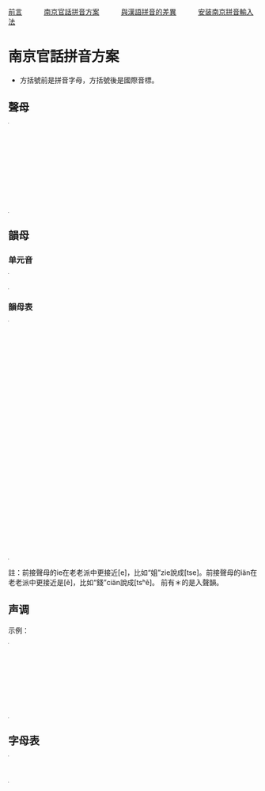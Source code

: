 <tr>
<td><a style="margin-right: 40px;" href="https://uliloewi.github.io/LangJinPinIn/CiwnIwn">前言</a></td>
<td ><a style="margin-right: 40px;" href="https://uliloewi.github.io/LangJinPinIn/PinInFangAng">南京官話拼音方案</a></td>
<td ><a style="margin-right: 40px;" href="https://uliloewi.github.io/LangJinPinIn/LinIwnChaI">與漢語拼音的差異</a></td>
<td ><a style="margin-right: 40px;" href="https://uliloewi.github.io/LangJinPinIn/angzhuangfa">安装南京拼音輸入法</a></td>
</tr>





# 南京官話拼音方案

- 方括號前是拼音字母，方括號後是國際音標。

## 聲母

<table style="width:1px; white-space:nowrap; text-align:center;">
  <tr>
    <td><span>b [p]</span> 把</td>
    <td><span>p [pʰ]</span> 怕</td>
    <td><span>m [m]</span> 麻</td>
    <td><span>f [f]</span> 法</td>
  </tr>
  <tr>
    <td><span>d [t]</span> 大</td>
    <td><span>t [tʰ]</span> 他</td>
    <td><span>l [l]</span> 拉</td>
    <td></td>
  </tr>
  <tr>
    <td><span>g [k]</span> 嘎</td>
    <td><span>k [kʰ]</span> 卡</td>
    <td><span>h [h]</span> 哈</td>
    <td></td>
  </tr>
  <tr>
    <td><span>j [tɕ]</span> 家</td>
    <td><span>q [tɕʰ]</span> 掐</td>
    <td><span>x [ɕ]</span> 夏</td>
    <td></td>
  </tr>
  <tr>
    <td><span>z [ts]</span> 砸</td>
    <td><span>c [tsʰ]</span> 擦</td>
    <td><span>s [s]</span> 撒</td>
    <td></td>
  </tr>
  <tr>
    <td><span>zh [ʈʂ]</span> 渣</td>
    <td><span>ch [ʈʂʰ]</span> 差</td>
    <td><span>sh [ʂ]</span> 沙</td>
    <td><span>r [ʐ]</span> 日</td>
  </tr>
</table>

## 韻母

### 单元音

<table style="width:1px; white-space:nowrap; text-align:center;">
  <tr>
    <td><span>a [a]</span>  啊</td>
	<td><span>ä [ɛ]</span>  哎</td>
	<td><span>e [e]</span>  車的韻母</td>
    <td><span>i [i]</span>  衣</td>
	<td><span>ao [ɔ]</span>  奧</td>
	<td><span>o [o]</span>  我</td>
    <td><span>u [u]</span>  污</td>
	<td><span>ü [y]</span>  雨</td>
    <td><span>y [ɿ]</span>  思的韻母</td>
    <td><span>r [ʅ]</span>  日</td>
  </tr>
</table>

### 韻母表

<table style="width:1px; white-space:nowrap; text-align:center;">
  <tr>  
	<td></td>
    <td>	
		<span>i [i]</span>  衣 ＊一
	</td>
    <td>
      <span>u [u]</span>  污 ＊物
	</td>
    <td>
      <span>ü [y]</span>  雨 ＊育
    </td>	
  </tr>
  <tr>
    <td><span>a [a]</span>  啊 ＊錒</td>
    <td>
      <span>ia [ia]</span> 丫 ＊鴨
	</td>
    <td>
      <span>ua [ua]</span> 哇  ＊挖
    </td>
	<td></td>
  </tr>
  <tr>
    <td>
		<span>ä [ɛ]</span>  哎 ＊額
	</td>
    <td>
	    <span>iä [iɛ]</span> 娾
	</td>
    <td>
      <span>uä [uɛ]</span> 外  ＊彠	  
    </td>
	<td></td>
  </tr>
  
  <tr>
    <td>
		<span>e [e]</span>  車的韻母
	</td>
    <td>
	    <span>ie [ie]</span> 也 ＊頁
	</td>
    <td></td>
	<td>      
	  <span>üe [ye]</span> 𦚢 ＊月	  
    </td>
  </tr>
  <tr>
    <td>
		<span>ei [ei]</span> 眉的韻母
	</td>
    <td></td>
    <td>
      <span>uei [uei]</span> 威 	  
    </td>
	<td></td>
  </tr>
  <tr>
    <td>	
		<span>ao [ɔ]</span>  奧	
	</td>
    <td>
		<span>iao [iɔ]</span> 腰	  	
	</td>
    <td></td>
	<td></td>
  </tr>
  
  <tr>
    <td>		
		<span>ou [əɯ]</span> 歐
	</td>
    <td>
		<span>iou [iəɯ]</span> 由	  	
	</td>
    <td></td>
	<td></td>
  </tr>
  <tr>
    <td>
		<span>o [o]</span>  我 ＊惡
	</td>
    <td>
		<span>io [io]</span> ＊岳	  	
	</td>
    <td></td>
	<td></td>
  </tr>
  <tr>
    <td><span>ang [ã]</span> 安	  	</td>
    <td>
		<span>iang [iã]</span> 央	  	
	</td>
    <td>
		<span>uang [uã]</span> 完	  	
	</td>
	<td></td>
  </tr>
  <tr>
    <td><span>än [ẽ]</span> 限的韻母	  	</td>
    <td>
		<span>iän [iẽ]</span> 淹	  	
	</td>
    <td></td>
	<td>
	<span>üän [yẽ]</span> 冤	  	
	</td>
  </tr>
  <tr>
    <td>
		<span>in [ĩ]</span> 音	  	
	</td>
    <td>
	</td>
    <td></td>
	<td>
		<span>üin [yĩ]</span> 云
	</td>
  </tr>
  <tr>
    <td>
		<span>ong [õ]</span> 嗡	  
	</td>
    <td>
		<span>iong [iõ]</span> 容
	</td>
    <td></td>
	<td>		
	</td>
  </tr>
  <tr>
    <td>
		<span>en [ə̃ ]</span> 恩	  	
	</td>
    <td></td>
    <td>
		<span>uen [uə̃ ]</span> 文
	</td>
	<td>		
	</td>
  </tr>
  <tr>
    <td>		
		<span>er [ɚ]</span>  而	  
	</td>
    <td></td>
    <td></td>
	<td></td>
  </tr>
  <tr>
    <td>		
		<span>y [ɿ]</span>  思的韻母	    	
	</td>
    <td></td>
    <td></td>
	<td></td>
  </tr>
  <tr>
    <td>
		<span>r [ʅ]</span> 時的韻母 ＊日
	</td>
    <td></td>
    <td></td>
	<td></td>
  </tr>
</table>

註：前接聲母的ie在老老派中更接近[e]，比如“姐”zie說成[tse]。前接聲母的iän在老老派中更接近是[ẽ]，比如“錢”ciän說成[tsʰẽ]。
前有＊的是入聲韻。

## 声调

示例：

<table style="width:1px; white-space:nowrap; text-align:center;">
  <tr>
	<td>調名</td>
    <td><span>陰平</span></td>
	<td><span>陽平</span></td>
    <td><span>上</span></td>
    <td><span>去</span></td>
    <td><span>入</span></td>
  </tr>
  <tr>
	<td>調值</td>
    <td><span>31[˧˩]</span></td>
	<td><span>13[˩˧]</span></td>
    <td><span>212[˨˩˨]</span></td>
    <td><span>44[˦˦]</span></td>
    <td><span>5[˥]</span></td>
  </tr>
  <tr>
	<td>例字組一</td>
    <td><span>i¹</span> 衣</td>
    <td><span>i²</span> 移</td>
    <td><span>i³</span> 已</td>
    <td><span>i⁴</span> 意</td>
	<td><span>i⁵</span> 一</td>
  </tr>  
  <tr>
    <td>例字組二</td>
    <td><span>shr¹</span> 詩</td>
    <td><span>shr²</span> 時</td>
    <td><span>shr³</span> 始</td>
    <td><span>shr⁴</span> 是</td>
	<td><span>shr⁵</span> 十</td>
  </tr>
  <tr>
    <td>例字組三</td>
    <td><span>cä¹</span> 猜</td>
    <td><span>cä²</span> 才</td>
    <td><span>cä³</span> 踩</td>
    <td><span>cä⁴</span> 菜</td>
	<td><span>cä⁵</span> 測</td>
  </tr>
</table>

## 字母表


<table style="width:1px; white-space:nowrap; text-align:center;">
  <tr>
	<td>Aa</td>
    <td>Ää</td>
	<td>Bb</td>
    <td>Cc</td>
    <td>Dd</td>
    <td>Ee</td>
	<td>Ff</td>
	<td>Gg</td>
    <td>Hh</td>
	<td>Ii</td>
    <td>Jj</td>
    <td>Kk</td>
    <td>Ll</td>
  </tr>
  <tr>  
	<td>Mm</td>
	<td>Nn</td>
    <td>Oo</td>
	<td>Pp</td>
    <td>Qq</td>
    <td>Rr</td>
    <td>Ss</td>
	<td>Tt</td>
    <td>Uu</td>
	<td>Üü</td>
    <td>Xx</td>
    <td>Yy</td>
    <td>Zz</td>
  </tr>  
</table>
